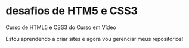 # desafios de HTM5 e CSS3
Curso de HTML5 e CSS3 do Curso em Vídeo

Estou aprendendo a criar sites e agora vou gerenciar meus repositórios!
 
